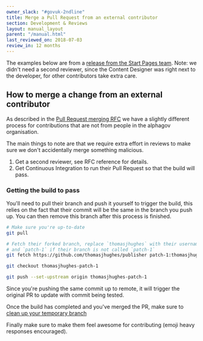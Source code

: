 ```yaml
---
owner_slack: "#govuk-2ndline"
title: Merge a Pull Request from an external contributor
section: Development & Reviews
layout: manual_layout
parent: "/manual.html"
last_reviewed_on: 2018-07-03
review_in: 12 months
---
```


The examples below are from a [release from the Start Pages team](https://github.com/alphagov/publisher/pull/687).
Note: we didn't need a second reviewer, since the Content Designer was right next to the developer, for other contributors take extra care.

## How to merge a change from an external contributor

As described in the [Pull Request merging RFC](https://github.com/alphagov/govuk-rfcs/blob/2135a4c9363a499a7182e7594d6c4054422e76a1/rfc-052-pull-request-merging-process.md#a-change-from-an-external-contributor) we have a slightly different process for contributions that are not from people in the alphagov organisation.

The main things to note are that we require extra effort in reviews to make sure we don't accidentally merge something malicious.

1. Get a second reviewer, see RFC reference for details.
2. Get Continuous Integration to run their Pull Request so that the build will pass.

### Getting the build to pass

You'll need to pull their branch and push it yourself to trigger the build, this relies on the fact that their commit will be the same in the branch you push up. You can then remove this branch after this process is finished.

```bash
# Make sure you're up-to-date
git pull

# Fetch their forked branch, replace `thomasjhughes` with their username
# and `patch-1` if their branch is not called `patch-1`
git fetch https://github.com/thomasjhughes/publisher patch-1:thomasjhughes-patch-1

git checkout thomasjhughes-patch-1

git push --set-upstream origin thomasjhughes-patch-1
```

Since you're pushing the same commit up to remote, it will trigger the original PR to update with commit being tested.

Once the build has completed and you've merged the PR, make sure to [clean up your temporary branch](https://github.com/alphagov/publisher/branches)

Finally make sure to make them feel awesome for contributing (emoji heavy responses encouraged).
